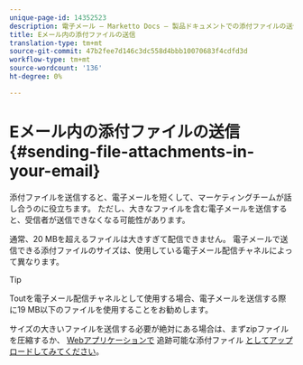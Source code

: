 ```yaml
---
unique-page-id: 14352523
description: 電子メール — Marketto Docs — 製品ドキュメントでの添付ファイルの送信
title: Eメール内の添付ファイルの送信
translation-type: tm+mt
source-git-commit: 47b2fee7d146c3dc558d4bbb10070683f4cdfd3d
workflow-type: tm+mt
source-wordcount: '136'
ht-degree: 0%

---
```



# Eメール内の添付ファイルの送信 {#sending-file-attachments-in-your-email}

添付ファイルを送信すると、電子メールを短くして、マーケティングチームが話し合うのに役立ちます。 ただし、大きなファイルを含む電子メールを送信すると、受信者が送信できなくなる可能性があります。

通常、20 MBを超えるファイルは大きすぎて配信できません。 電子メールで送信できる添付ファイルのサイズは、使用している電子メール配信チャネルによって異なります。

>[!TIP]
>
>Toutを電子メール配信チャネルとして使用する場合、電子メールを送信する際に19 MB以下のファイルを使用することをお勧めします。

サイズの大きいファイルを送信する必要が絶対にある場合は、まずzipファイルを圧縮するか、 [Webアプリケーションで](http://docs.marketo.com/x/3oPS) 追跡可能な添付ファイル [としてアップロードしてみてください](http://toutapp.com/login)。
